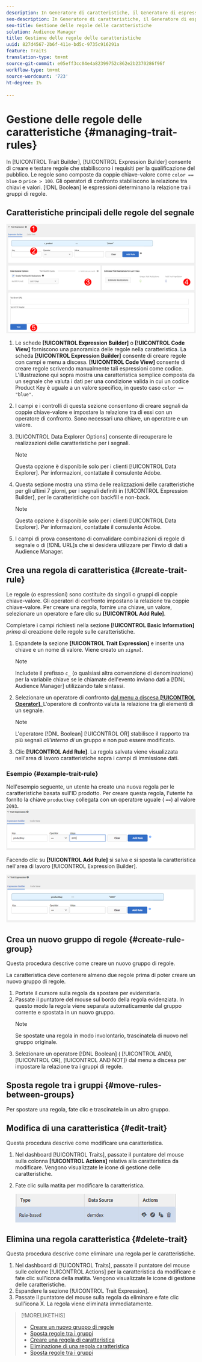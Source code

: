```yaml
---
description: In Generatore di caratteristiche, il Generatore di espressioni consente di creare e testare regole che stabiliscano i requisiti di qualificazione dell'audience. Le regole sono composte da coppie chiave-valore come "color == blue" o "price > 100". Gli operatori di confronto stabiliscono la relazione tra chiavi e valori. Le espressioni booleane determinano la relazione tra i gruppi di regole.
seo-description: In Generatore di caratteristiche, il Generatore di espressioni consente di creare e testare regole che stabiliscano i requisiti di qualificazione dell'audience. Le regole sono composte da coppie chiave-valore come "color == blue" o "price > 100". Gli operatori di confronto stabiliscono la relazione tra chiavi e valori. Le espressioni booleane determinano la relazione tra i gruppi di regole.
seo-title: Gestione delle regole delle caratteristiche
solution: Audience Manager
title: Gestione delle regole delle caratteristiche
uuid: 827d4567-2b6f-411e-bd5c-9735c916291a
feature: Traits
translation-type: tm+mt
source-git-commit: e05eff3cc04e4a82399752c862e2b2370286f96f
workflow-type: tm+mt
source-wordcount: '723'
ht-degree: 1%

---
```



# Gestione delle regole delle caratteristiche {#managing-trait-rules}

In [!UICONTROL Trait Builder], [!UICONTROL Expression Builder] consente di creare e testare regole che stabiliscono i requisiti per la qualificazione del pubblico. Le regole sono composte da coppie chiave-valore come `color == blue` o `price > 100`. Gli operatori di confronto stabiliscono la relazione tra chiavi e valori. [!DNL Boolean] le espressioni determinano la relazione tra i gruppi di regole.

<!-- c_tb_rules.xml -->

## Caratteristiche principali delle regole del segnale

![](assets/manage-trait-rules.png)

1. Le schede **[!UICONTROL Expression Builder]** o **[!UICONTROL Code View]** forniscono una panoramica delle regole nella caratteristica. La scheda **[!UICONTROL Expression Builder]** consente di creare regole con campi e menu a discesa. **[!UICONTROL Code View]** consente di creare regole scrivendo manualmente tali espressioni come codice. L&#39;illustrazione qui sopra mostra una caratteristica semplice composta da un segnale che valuta i dati per una condizione valida in cui un codice Product Key è uguale a un valore specifico, in questo caso `color == "blue"`.

1. I campi e i controlli di questa sezione consentono di creare segnali da coppie chiave-valore e impostare la relazione tra di essi con un operatore di confronto. Sono necessari una chiave, un operatore e un valore.
1. [!UICONTROL Data Explorer Options] consente di recuperare le realizzazioni delle caratteristiche per i segnali.
   >[!NOTE]
   >
   >Questa opzione è disponibile solo per i clienti [!UICONTROL Data Explorer]. Per informazioni, contattate il consulente  Adobe.
1. Questa sezione mostra una stima delle realizzazioni delle caratteristiche per gli ultimi 7 giorni, per i segnali definiti in [!UICONTROL Expression Builder], per le caratteristiche con backfill e non-back.
   >[!NOTE]
   >
   >Questa opzione è disponibile solo per i clienti [!UICONTROL Data Explorer]. Per informazioni, contattate il consulente  Adobe.
1. I campi di prova consentono di convalidare combinazioni di regole di segnale o di [!DNL URL]s che si desidera utilizzare per l&#39;invio di dati a  Audience Manager.

## Crea una regola di caratteristica {#create-trait-rule}

Le regole (o espressioni) sono costituite da singoli o gruppi di coppie chiave-valore. Gli operatori di confronto impostano la relazione tra coppie chiave-valore. Per creare una regola, fornire una chiave, un valore, selezionare un operatore e fare clic su **[!UICONTROL Add Rule]**.

<!-- t_tb_create_rules.xml -->

Completare i campi richiesti nella sezione **[!UICONTROL Basic Information]** *prima di* creazione delle regole sulle caratteristiche.

1. Espandete la sezione **[!UICONTROL Trait Expression]** e inserite una chiave e un nome di valore. Viene creato un *`signal`*.
   >[!NOTE]
   >
   >Includete il prefisso `c_` (o qualsiasi altra convenzione di denominazione) per la variabile chiave se le chiamate dell&#39;evento inviano dati a [!DNL Audience Manager] utilizzando tale sintassi.
1. Selezionare un operatore di confronto [dal menu a discesa **[!UICONTROL Operator]**. ](../../features/traits/trait-comparison-operators.md) L&#39;operatore di confronto valuta la relazione tra gli elementi di un segnale.
   >[!NOTE]
   >
   >L&#39;operatore [!DNL Boolean] [!UICONTROL OR] stabilisce il rapporto tra più segnali *all&#39;interno di* un gruppo e non può essere modificato.
1. Clic **[!UICONTROL Add Rule]**. La regola salvata viene visualizzata nell&#39;area di lavoro caratteristiche sopra i campi di immissione dati.

### Esempio {#example-trait-rule}

Nell&#39;esempio seguente, un utente ha creato una nuova regola per le caratteristiche basata sull&#39;ID prodotto. Per creare questa regola, l&#39;utente ha fornito la chiave `productkey` collegata con un operatore uguale ( `==`) al valore `2093`.
![](assets/tb_sample_rule1.png)

Facendo clic su **[!UICONTROL Add Rule]** si salva e si sposta la caratteristica nell&#39;area di lavoro [!UICONTROL Expression Builder].

![](assets/tb_sample_rule2.png)

## Crea un nuovo gruppo di regole {#create-rule-group}

Questa procedura descrive come creare un nuovo gruppo di regole.

<!-- t_tb_new_rule_group.xml -->

La caratteristica deve contenere almeno due regole prima di poter creare un nuovo gruppo di regole.

1. Portate il cursore sulla regola da spostare per evidenziarla.
1. Passate il puntatore del mouse sul bordo della regola evidenziata.
In questo modo la regola viene separata automaticamente dal gruppo corrente e spostata in un nuovo gruppo.
   >[!NOTE]
   >
   >Se spostate una regola in modo involontario, trascinatela di nuovo nel gruppo originale.
1. Selezionare un operatore [!DNL Boolean] ( [!UICONTROL AND], [!UICONTROL OR], [!UICONTROL AND NOT]) dal menu a discesa per impostare la relazione tra i gruppi di regole.

## Sposta regole tra i gruppi {#move-rules-between-groups}

Per spostare una regola, fate clic e trascinatela in un altro gruppo.

## Modifica di una caratteristica {#edit-trait}

Questa procedura descrive come modificare una caratteristica.

<!-- t_tb_edit.xml -->

1. Nel dashboard [!UICONTROL Traits], passate il puntatore del mouse sulla colonna **[!UICONTROL Actions]** relativa alla caratteristica da modificare. Vengono visualizzate le icone di gestione delle caratteristiche.
1. Fate clic sulla matita per modificare la caratteristica.

   ![](assets/tb_edit_trait.png)

## Elimina una regola caratteristica {#delete-trait}

Questa procedura descrive come eliminare una regola per le caratteristiche.

<!-- t_tb_delete_rule.xml -->

1. Nel dashboard di [!UICONTROL Traits], passate il puntatore del mouse sulle colonne [!UICONTROL Actions] per la caratteristica da modificare e fate clic sull&#39;icona della matita. Vengono visualizzate le icone di gestione delle caratteristiche.
1. Espandere la sezione [!UICONTROL Trait Expression].
1. Passate il puntatore del mouse sulla regola da eliminare e fate clic sull&#39;icona X. La regola viene eliminata immediatamente.

>[!MORELIKETHIS]
>
>* [Creare un nuovo gruppo di regole](../../features/traits/manage-trait-rules.md#create-rule-group)
>* [Sposta regole tra i gruppi](../../features/traits/manage-trait-rules.md#move-rules-between-groups)
>* [Creare una regola di caratteristica](../../features/traits/manage-trait-rules.md#create-trait-rule)
>* [Eliminazione di una regola caratteristica](../../features/traits/manage-trait-rules.md#delete-trait)
>* [Sposta regole tra i gruppi](../../features/traits/manage-trait-rules.md#move-rules-between-groups)

